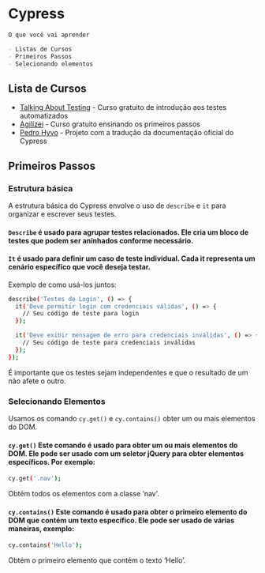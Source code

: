 # Cypress

```markdown
O que você vai aprender

- Listas de Cursos
- Primeiros Passos
- Selecionando elementos
```
## Lista de Cursos

* [Talking About Testing](https://talkingabouttesting.coursify.me/courses/introducao-aos-testes-automatizados) - Curso gratuito de introdução aos testes automatizados
* [Agilizei](https://app.agilizei.com/pt) - Curso gratuito ensinando os primeiros passos
* [Pedro Hyvo](https://github.com/pedrohyvo/cypress-docs-pt-br) - Projeto com a tradução da documentação oficial do Cypress
  
## Primeiros Passos

### Estrutura básica
A estrutura básica do Cypress envolve o uso de `describe` e `it` para organizar e escrever seus testes.

#### `Describe` é usado para agrupar testes relacionados. Ele cria um bloco de testes que podem ser aninhados conforme necessário.

#### `It` é usado para definir um caso de teste individual. Cada it representa um cenário específico que você deseja testar.

Exemplo de como usá-los juntos:

```bash
describe('Testes de Login', () => {
  it('Deve permitir login com credenciais válidas', () => {
    // Seu código de teste para login
  });

  it('Deve exibir mensagem de erro para credenciais inválidas', () => {
    // Seu código de teste para credenciais inválidas
  });
});

```

É importante que os testes sejam independentes e que o resultado de um não afete o outro.

### Selecionando Elementos
Usamos os comando `cy.get()` e `cy.contains()`  obter um ou mais elementos do DOM.

#### `cy.get()` Este comando é usado para obter um ou mais elementos do DOM. Ele pode ser usado com um seletor jQuery para obter elementos específicos. Por exemplo:
```bash
cy.get('.nav');
```
Obtém todos os elementos com a classe ‘nav’.

#### `cy.contains()` Este comando é usado para obter o primeiro elemento do DOM que contém um texto específico. Ele pode ser usado de várias maneiras, exemplo:

```bash
cy.contains('Hello');
```
Obtém o primeiro elemento que contém o texto ‘Hello’.
